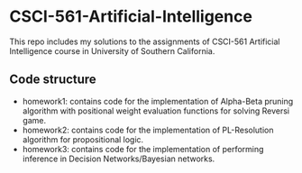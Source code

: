 # CSCI-561-Artificial-Intelligence
This repo includes my solutions to the assignments of CSCI-561 Artificial Intelligence course in University of Southern California.

## Code structure 
- homework1: contains code for the implementation of Alpha-Beta pruning algorithm with positional weight evaluation functions for solving Reversi game.
- homework2: contains code for the implementation of PL-Resolution algorithm for propositional logic.
- homework3: contains code for the implementation of performing inference in Decision Networks/Bayesian networks.
